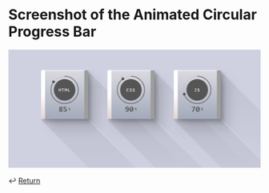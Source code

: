 # Screenshot of the Animated Circular Progress Bar

![sample img](./sampleimg.png)

↩ [Return](../README.md)
